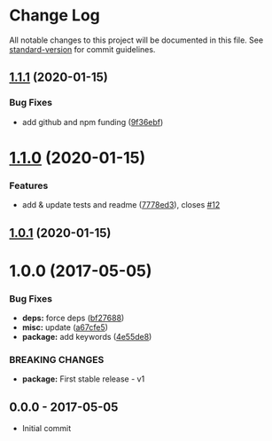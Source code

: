 # Change Log

All notable changes to this project will be documented in this file. See [standard-version](https://github.com/conventional-changelog/standard-version) for commit guidelines.

<a name="1.1.1"></a>
## [1.1.1](https://github.com/tunnckoCore/rollup-plugin-prepack/compare/v1.1.0...v1.1.1) (2020-01-15)


### Bug Fixes

* add github and npm funding ([9f36ebf](https://github.com/tunnckoCore/rollup-plugin-prepack/commit/9f36ebf))



<a name="1.1.0"></a>
# [1.1.0](https://github.com/tunnckoCore/rollup-plugin-prepack/compare/v1.0.1...v1.1.0) (2020-01-15)


### Features

* add & update tests and readme ([7778ed3](https://github.com/tunnckoCore/rollup-plugin-prepack/commit/7778ed3)), closes [#12](https://github.com/tunnckoCore/rollup-plugin-prepack/issues/12)



<a name="1.0.1"></a>
## [1.0.1](https://github.com/tunnckoCore/rollup-plugin-prepack/compare/v1.0.0...v1.0.1) (2020-01-15)



<a name="1.0.0"></a>
# 1.0.0 (2017-05-05)


### Bug Fixes

* **deps:** force deps ([bf27688](https://github.com/tunnckoCore/rollup-plugin-prepack/commit/bf27688))
* **misc:** update ([a67cfe5](https://github.com/tunnckoCore/rollup-plugin-prepack/commit/a67cfe5))
* **package:** add keywords ([4e55de8](https://github.com/tunnckoCore/rollup-plugin-prepack/commit/4e55de8))


### BREAKING CHANGES

* **package:** First stable release - v1





## 0.0.0 - 2017-05-05
- Initial commit